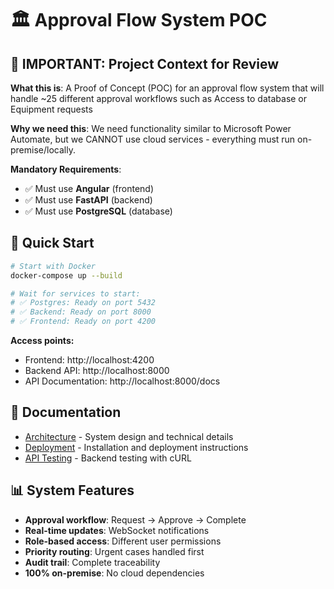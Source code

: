 # 🏛️ Approval Flow System POC

## 🎯 IMPORTANT: Project Context for Review

**What this is**: A Proof of Concept (POC) for an approval flow system that will handle ~25 different approval workflows such as Access to database or Equipment requests

**Why we need this**: We need functionality similar to Microsoft Power Automate, but we CANNOT use cloud services - everything must run on-premise/locally.

**Mandatory Requirements**: 
- ✅ Must use **Angular** (frontend)
- ✅ Must use **FastAPI** (backend)  
- ✅ Must use **PostgreSQL** (database)

## 🚀 Quick Start

```bash
# Start with Docker
docker-compose up --build

# Wait for services to start:
# ✅ Postgres: Ready on port 5432
# ✅ Backend: Ready on port 8000 
# ✅ Frontend: Ready on port 4200
```

**Access points:**
- Frontend: http://localhost:4200
- Backend API: http://localhost:8000
- API Documentation: http://localhost:8000/docs

## 📁 Documentation

- [Architecture](docs/ARCHITECTURE.md) - System design and technical details
- [Deployment](docs/DEPLOYMENT.md) - Installation and deployment instructions
- [API Testing](docs/API_TESTING.md) - Backend testing with cURL

## 📊 System Features

- **Approval workflow**: Request → Approve → Complete
- **Real-time updates**: WebSocket notifications
- **Role-based access**: Different user permissions
- **Priority routing**: Urgent cases handled first
- **Audit trail**: Complete traceability
- **100% on-premise**: No cloud dependencies